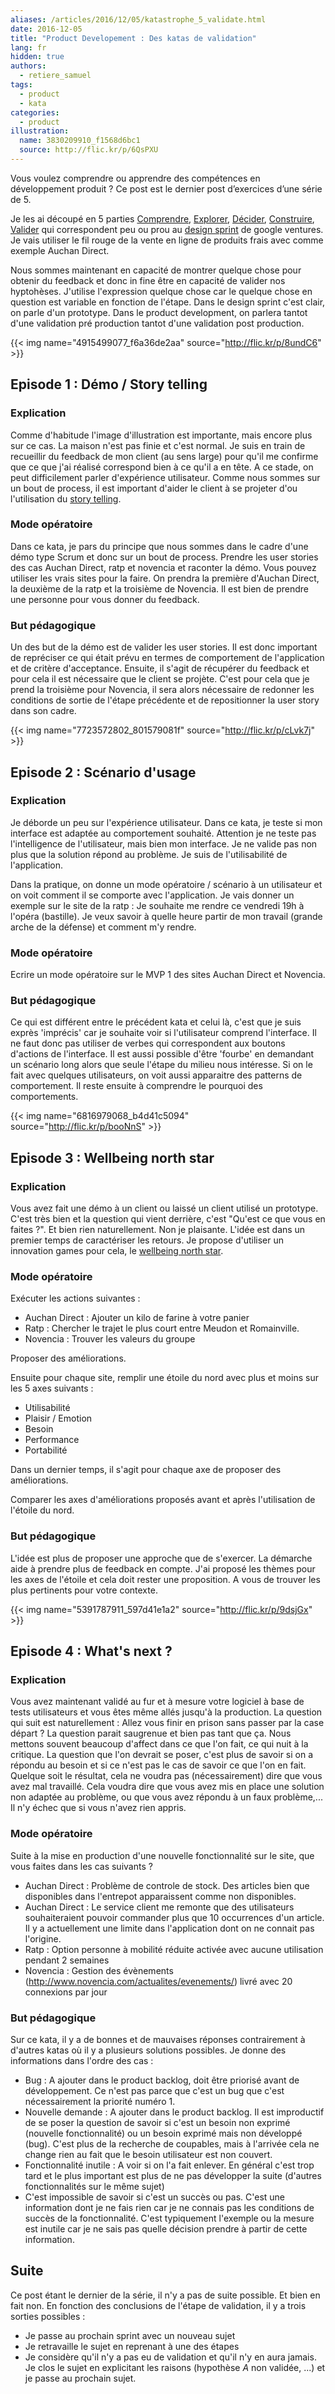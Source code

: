 ```yaml
---
aliases: /articles/2016/12/05/katastrophe_5_validate.html
date: 2016-12-05
title: "Product Developement : Des katas de validation"
lang: fr
hidden: true
authors:
  - retiere_samuel
tags:
  - product
  - kata
categories:
  - product
illustration:
  name: 3830209910_f1568d6bc1
  source: http://flic.kr/p/6QsPXU
---
```

Vous voulez comprendre ou apprendre des compétences en développement produit ? Ce post est le dernier post d’exercices d’une série de 5.

Je les ai découpé en 5 parties [Comprendre], [Explorer], [Décider], [Construire], [Valider] qui correspondent peu ou prou au [design sprint] de google ventures. Je vais utiliser le fil rouge de la vente en ligne de produits frais avec comme exemple Auchan Direct.

Nous sommes maintenant en capacité de montrer quelque chose pour obtenir du feedback et donc in fine être en capacité de valider nos hyptohèses. J'utilise l'expression quelque chose car le quelque chose en question est variable en fonction de l'étape. Dans le design sprint c'est clair, on parle d'un prototype. Dans le product development, on parlera tantot d'une validation pré production tantot d'une validation post production.


{{< img name="4915499077_f6a36de2aa" source="http://flic.kr/p/8undC6" >}}

## Episode 1 : Démo / Story telling

### Explication

Comme d'habitude l'image d'illustration est importante, mais encore plus sur ce cas. La maison n'est pas finie et c'est normal. Je suis en train de recueillir du feedback de mon client (au sens large) pour qu'il me confirme que ce que j'ai réalisé correspond bien à ce qu'il a en tête. A ce stade, on peut difficilement parler d'expérience utilisateur. Comme nous sommes sur un bout de process, il est important d'aider le client à se projeter d'ou l'utilisation du [story telling].

### Mode opératoire

Dans ce kata, je pars du principe que nous sommes dans le cadre d'une démo type Scrum et donc sur un bout de process. Prendre les user stories des cas Auchan Direct, ratp et novencia et raconter la démo. Vous pouvez utiliser les vrais sites pour la faire. On prendra la première d'Auchan Direct, la deuxième de la ratp et la troisième de Novencia. Il est bien de prendre une personne pour vous donner du feedback.

### But pédagogique

Un des but de la démo est de valider les user stories. Il est donc important de repréciser ce qui était prévu en termes de comportement de l'application et de critère d'acceptance. Ensuite, il s'agit de récupérer du feedback et pour cela il est nécessaire que le client se projète. C'est pour cela que je prend la troisième pour Novencia, il sera alors nécessaire de redonner les conditions de sortie de l'étape précédente et de repositionner la user story dans son cadre.


{{< img name="7723572802_801579081f" source="http://flic.kr/p/cLvk7j" >}}

## Episode 2 : Scénario d'usage

### Explication

Je déborde un peu sur l'expérience utilisateur. Dans ce kata, je teste si mon interface est adaptée au comportement souhaité. Attention je ne teste pas l'intelligence de l'utilisateur, mais bien mon interface. Je ne valide pas non plus que la solution répond au problème. Je suis de l'utilisabilité de l'application.

Dans la pratique, on donne un mode opératoire / scénario à un utilisateur et on voit comment il se comporte avec l'application. Je vais donner un exemple sur le site de la ratp : Je souhaite me rendre ce vendredi 19h à l'opéra (bastille). Je veux savoir à quelle heure partir de mon travail (grande arche de la défense) et comment m'y rendre.

### Mode opératoire

Ecrire un mode opératoire sur le MVP 1 des sites Auchan Direct et Novencia.

### But pédagogique

Ce qui est différent entre le précédent kata et celui là, c'est que je suis exprès 'imprécis' car je souhaite voir si l'utilisateur comprend l'interface. Il ne faut donc pas utiliser de verbes qui correspondent aux boutons d'actions de l'interface. Il est aussi possible d'être 'fourbe' en demandant un scénario long alors que seule l'étape du milieu nous intéresse. Si on le fait avec quelques utilisateurs, on voit aussi apparaitre des patterns de comportement. Il reste ensuite à comprendre le pourquoi des comportements.


{{< img name="6816979068_b4d41c5094" source="http://flic.kr/p/booNnS" >}}

## Episode 3 : Wellbeing north star

### Explication

Vous avez fait une démo à un client ou laissé un client utilisé un prototype. C'est très bien et la question qui vient derrière, c'est "Qu'est ce que vous en faites ?". Et bien rien naturellement. Non je plaisante. L'idée est dans un premier temps de caractériser les retours. Je propose d'utiliser un innovation games pour cela, le [wellbeing north star].

### Mode opératoire

Exécuter les actions suivantes :

- Auchan Direct : Ajouter un kilo de farine à votre panier
- Ratp : Chercher le trajet le plus court entre Meudon et Romainville.
- Novencia : Trouver les valeurs du groupe

Proposer des améliorations.

Ensuite pour chaque site, remplir une étoile du nord avec plus et moins sur les 5 axes suivants :

- Utilisabilité
- Plaisir / Emotion
- Besoin
- Performance
- Portabilité

Dans un dernier temps, il s'agit pour chaque axe de proposer des améliorations.

Comparer les axes d'améliorations proposés avant et après l'utilisation de l'étoile du nord.

### But pédagogique

L'idée est plus de proposer une approche que de s'exercer. La démarche aide à prendre plus de feedback en compte. J'ai proposé les thèmes pour les axes de l'étoile et cela doit rester une proposition. A vous de trouver les plus pertinents pour votre contexte.


{{< img name="5391787911_597d41e1a2" source="http://flic.kr/p/9dsjGx" >}}

## Episode 4 : What's next ?

### Explication

Vous avez maintenant validé au fur et à mesure votre logiciel à base de tests utilisateurs et vous êtes même allés jusqu'à la production. La question qui suit est naturellement : Allez vous finir en prison sans passer par la case départ ? La question parait saugrenue et bien pas tant que ça. Nous mettons souvent beaucoup d'affect dans ce que l'on fait, ce qui nuit à la critique. La question que l'on devrait se poser, c'est plus de savoir si on a répondu au besoin et si ce n'est pas le cas de savoir ce que l'on en fait. Quelque soit le résultat, cela ne voudra pas (nécessairement) dire que vous avez mal travaillé. Cela voudra dire que vous avez mis en place une solution non adaptée au problème, ou que vous avez répondu à un faux problème,... Il n'y échec que si vous n'avez rien appris.

### Mode opératoire

Suite à la mise en production d'une nouvelle fonctionnalité sur le site, que vous faites dans les cas suivants ?

- Auchan Direct : Problème de controle de stock. Des articles bien que disponibles dans l'entrepot apparaissent comme non disponibles.
- Auchan Direct : Le service client me remonte que des utilisateurs souhaiteraient pouvoir commander plus que 10 occurrences d'un article. Il y a actuellement une limite dans l'application dont on ne connait pas l'origine.
- Ratp : Option personne à mobilité réduite activée avec aucune utilisation pendant 2 semaines
- Novencia : Gestion des évènements (http://www.novencia.com/actualites/evenements/) livré avec 20 connexions par jour

### But pédagogique

Sur ce kata, il y a de bonnes et de mauvaises réponses contrairement à d'autres katas où il y a plusieurs solutions possibles. Je donne des informations dans l'ordre des cas :

- Bug : A ajouter dans le product backlog, doit être priorisé avant de développement. Ce n'est pas parce que c'est un bug que c'est nécessairement la priorité numéro 1.
- Nouvelle demande : A ajouter dans le product backlog. Il est improductif de se poser la question de savoir si c'est un besoin non exprimé (nouvelle fonctionnalité) ou un besoin exprimé mais non développé (bug). C'est plus de la recherche de coupables, mais à l'arrivée cela ne change rien au fait que le besoin utilisateur est non couvert.
- Fonctionnalité inutile : A voir si on l'a fait enlever. En général c'est trop tard et le plus important est plus de ne pas développer la suite (d'autres fonctionnalités sur le même sujet)
- C'est impossible de savoir si c'est un succès ou pas. C'est une information dont je ne fais rien car je ne connais pas les conditions de succès de la fonctionnalité. C'est typiquement l'exemple ou la mesure est inutile car je ne sais pas quelle décision prendre à partir de cette information.

## Suite

Ce post étant le dernier de la série, il n'y a pas de suite possible. Et bien en fait non. En fonction des conclusions de l'étape de validation, il y a trois sorties possibles :

- Je passe au prochain sprint avec un nouveau sujet
- Je retravaille le sujet en reprenant à une des étapes
- Je considère qu'il n'y a pas eu de validation et qu'il n'y en aura jamais. Je clos le sujet en explicitant les raisons (hypothèse _A_ non validée, ...) et je passe au prochain sujet.


[design sprint]: https://library.gv.com/the-product-design-sprint-understand-day-1-e164f76e69cf#.6nykd8v0s
[story telling]: https://fr.wikipedia.org/wiki/Storytelling_(technique)
[wellbeing north star]: http://www.innovationgames.com/wellbeing-north-star/
[Comprendre]: /articles/2016-11-24-katastrophe_1_share
[Explorer]: /articles/2016-11-24-katastrophe_2_diverge
[Décider]: /articles/2016-11-24-katastrophe_3_converge
[Construire]: /articles/2016-11-24-katastrophe_4_build
[Valider]: /articles/2016-12-05-katastrophe_5_validate
